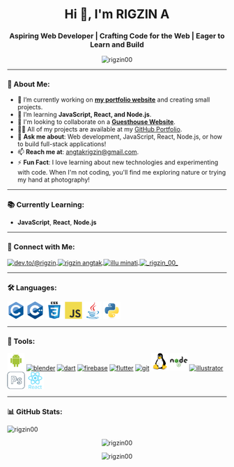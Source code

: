 <h1 align="center">Hi 👋, I'm RIGZIN A</h1>
<h3 align="center">Aspiring Web Developer | Crafting Code for the Web | Eager to Learn and Build</h3>

<p align="center"> 
  <img src="https://komarev.com/ghpvc/?username=rigzin00&label=Profile%20views&color=0e75b6&style=flat" alt="rigzin00" /> 
</p>

---

### 🚀 About Me:
- 🔭 I’m currently working on **[my portfolio website](https://github.com/Rigzin00/-portfolio)** and creating small projects.
- 🌱 I’m learning **JavaScript, React, and Node.js**.
- 👯 I'm looking to collaborate on a **[Guesthouse Website](https://github.com/Rigzin00/Guesthouse)**.
- 👨‍💻 All of my projects are available at my [GitHub Portfolio](https://github.com/Rigzin00/-portfolio).
- 💬 **Ask me about**: Web development, JavaScript, React, Node.js, or how to build full-stack applications!
- 📫 **Reach me at**: [angtakrigzin@gmail.com](mailto:angtakrigzin@gmail.com).
- ⚡ **Fun Fact**: I love learning about new technologies and experimenting with code. When I'm not coding, you'll find me exploring nature or trying my hand at photography!

---

### 📚 Currently Learning:
- **JavaScript**, **React**, **Node.js**

---

### 🤝 Connect with Me:
<p align="left">
  <a href="https://dev.to/dev.to/@rigzin" target="blank">
    <img align="center" src="https://raw.githubusercontent.com/rahuldkjain/github-profile-readme-generator/master/src/images/icons/Social/devto.svg" alt="dev.to/@rigzin" height="30" width="40" />
  </a>
  <a href="https://linkedin.com/in/rigzin-angtak" target="blank">
    <img align="center" src="https://raw.githubusercontent.com/rahuldkjain/github-profile-readme-generator/master/src/images/icons/Social/linked-in-alt.svg" alt="rigzin angtak" height="30" width="40" />
  </a>
  <a href="https://fb.com/illuminiti" target="blank">
    <img align="center" src="https://raw.githubusercontent.com/rahuldkjain/github-profile-readme-generator/master/src/images/icons/Social/facebook.svg" alt="illu minati" height="30" width="40" />
  </a>
  <a href="https://instagram.com/_rigzin_00_" target="blank">
    <img align="center" src="https://raw.githubusercontent.com/rahuldkjain/github-profile-readme-generator/master/src/images/icons/Social/instagram.svg" alt="_rigzin_00_" height="30" width="40" />
  </a>
</p>

---

### 🛠️ Languages:
<p align="left">
  <a href="https://www.cprogramming.com/" target="_blank"><img src="https://raw.githubusercontent.com/devicons/devicon/master/icons/c/c-original.svg" alt="c" width="40" height="40"/></a>
  <a href="https://www.w3schools.com/cpp/" target="_blank"><img src="https://raw.githubusercontent.com/devicons/devicon/master/icons/cplusplus/cplusplus-original.svg" alt="cplusplus" width="40" height="40"/></a>
  <a href="https://www.w3schools.com/css/" target="_blank"><img src="https://raw.githubusercontent.com/devicons/devicon/master/icons/css3/css3-original-wordmark.svg" alt="css3" width="40" height="40"/></a>
  <a href="https://developer.mozilla.org/en-US/docs/Web/JavaScript" target="_blank"><img src="https://raw.githubusercontent.com/devicons/devicon/master/icons/javascript/javascript-original.svg" alt="javascript" width="40" height="40"/></a>
  <a href="https://www.java.com" target="_blank"><img src="https://raw.githubusercontent.com/devicons/devicon/master/icons/java/java-original.svg" alt="java" width="40" height="40"/></a>
  <a href="https://www.python.org" target="_blank"><img src="https://raw.githubusercontent.com/devicons/devicon/master/icons/python/python-original.svg" alt="python" width="40" height="40"/></a>
</p>

---

### 🧰 Tools:
<p align="left">
  <a href="https://developer.android.com" target="_blank"><img src="https://raw.githubusercontent.com/devicons/devicon/master/icons/android/android-original-wordmark.svg" alt="android" width="40" height="40"/></a>
  <a href="https://www.blender.org/" target="_blank"><img src="https://download.blender.org/branding/community/blender_community_badge_white.svg" alt="blender" width="40" height="40"/></a>
  <a href="https://dart.dev" target="_blank"><img src="https://www.vectorlogo.zone/logos/dartlang/dartlang-icon.svg" alt="dart" width="40" height="40"/></a>
  <a href="https://firebase.google.com/" target="_blank"><img src="https://www.vectorlogo.zone/logos/firebase/firebase-icon.svg" alt="firebase" width="40" height="40"/></a>
  <a href="https://flutter.dev" target="_blank"><img src="https://www.vectorlogo.zone/logos/flutterio/flutterio-icon.svg" alt="flutter" width="40" height="40"/></a>
  <a href="https://git-scm.com/" target="_blank"><img src="https://www.vectorlogo.zone/logos/git-scm/git-scm-icon.svg" alt="git" width="40" height="40"/></a>
  <a href="https://www.linux.org/" target="_blank"><img src="https://raw.githubusercontent.com/devicons/devicon/master/icons/linux/linux-original.svg" alt="linux" width="40" height="40"/></a>
  <a href="https://nodejs.org" target="_blank"><img src="https://raw.githubusercontent.com/devicons/devicon/master/icons/nodejs/nodejs-original-wordmark.svg" alt="nodejs" width="40" height="40"/></a>
  <a href="https://www.adobe.com/in/products/illustrator.html" target="_blank"><img src="https://www.vectorlogo.zone/logos/adobe_illustrator/adobe_illustrator-icon.svg" alt="illustrator" width="40" height="40"/></a>
  <a href="https://www.photoshop.com/en" target="_blank"><img src="https://raw.githubusercontent.com/devicons/devicon/master/icons/photoshop/photoshop-line.svg" alt="photoshop" width="40" height="40"/></a>
  <a href="https://reactjs.org/" target="_blank"><img src="https://raw.githubusercontent.com/devicons/devicon/master/icons/react/react-original-wordmark.svg" alt="react" width="40" height="40"/></a>
</p>

---

### 📊 GitHub Stats:
<p align="left">
  <img src="https://github-readme-stats.vercel.app/api/top-langs?username=rigzin00&show_icons=true&locale=en&layout=compact" alt="rigzin00" />
</p>

<p align="center">
  <img src="https://github-readme-stats.vercel.app/api?username=rigzin00&show_icons=true&locale=en" alt="rigzin00" />
</p>

<p align="center">
  <img src="https://github-readme-streak-stats.herokuapp.com/?user=rigzin00&" alt="rigzin00" />
</p>
